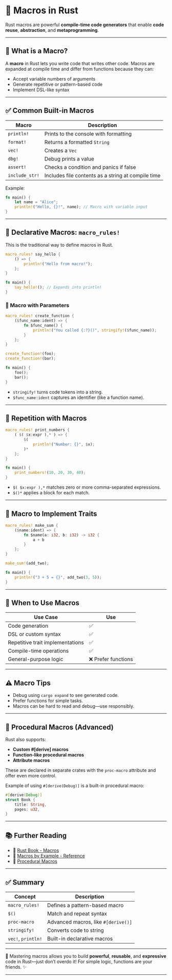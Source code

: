 # 🧰 Macros in Rust

Rust macros are powerful **compile-time code generators** that enable **code reuse**, **abstraction**, and **metaprogramming**.

---

## 🧠 What is a Macro?

A **macro** in Rust lets you write code that writes other code. Macros are expanded at compile time and differ from functions because they can:

- Accept variable numbers of arguments
- Generate repetitive or pattern-based code
- Implement DSL-like syntax

---

## ✅ Common Built-in Macros

| Macro         | Description                                  |
|---------------|----------------------------------------------|
| `println!`    | Prints to the console with formatting         |
| `format!`     | Returns a formatted `String`                  |
| `vec!`        | Creates a `Vec`                              |
| `dbg!`        | Debug prints a value                         |
| `assert!`     | Checks a condition and panics if false       |
| `include_str!`| Includes file contents as a string at compile time |

Example:

```rust
fn main() {
    let name = "Alice";
    println!("Hello, {}!", name); // Macro with variable input
}
````

---

## 🧱 Declarative Macros: `macro_rules!`

This is the traditional way to define macros in Rust.

```rust
macro_rules! say_hello {
    () => {
        println!("Hello from macro!");
    };
}

fn main() {
    say_hello!(); // Expands into println!
}
```

### 🧩 Macro with Parameters

```rust
macro_rules! create_function {
    ($func_name:ident) => {
        fn $func_name() {
            println!("You called {:?}()", stringify!($func_name));
        }
    };
}

create_function!(foo);
create_function!(bar);

fn main() {
    foo();
    bar();
}
```

* `stringify!` turns code tokens into a string.
* `$func_name:ident` captures an identifier (like a function name).

---

## 🔁 Repetition with Macros

```rust
macro_rules! print_numbers {
    ( $( $x:expr ),* ) => {
        $(
            println!("Number: {}", $x);
        )*
    };
}

fn main() {
    print_numbers!(10, 20, 30, 40);
}
```

* `$( $x:expr ),*` matches zero or more comma-separated expressions.
* `$()*` applies a block for each match.

---

## 🧪 Macro to Implement Traits

```rust
macro_rules! make_sum {
    ($name:ident) => {
        fn $name(a: i32, b: i32) -> i32 {
            a + b
        }
    };
}

make_sum!(add_two);

fn main() {
    println!("3 + 5 = {}", add_two(3, 5));
}
```

---

## 🧠 When to Use Macros

| Use Case                         | Use                |
| -------------------------------- | ------------------ |
| Code generation                  | ✅                  |
| DSL or custom syntax             | ✅                  |
| Repetitive trait implementations | ✅                  |
| Compile-time operations          | ✅                  |
| General-purpose logic            | ❌ Prefer functions |

---

## ⚠️ Macro Tips

* Debug using `cargo expand` to see generated code.
* Prefer functions for simple tasks.
* Macros can be hard to read and debug—use responsibly.

---

## 🧪 Procedural Macros (Advanced)

Rust also supports:

* **Custom #\[derive] macros**
* **Function-like procedural macros**
* **Attribute macros**

These are declared in separate crates with the `proc-macro` attribute and offer even more control.

Example of using `#[derive(Debug)]` is a built-in procedural macro:

```rust
#[derive(Debug)]
struct Book {
    title: String,
    pages: u32,
}
```

---

## 📚 Further Reading

* 📘 [Rust Book - Macros](https://doc.rust-lang.org/book/ch19-06-macros.html)
* 🔎 [Macros by Example - Reference](https://doc.rust-lang.org/reference/macros-by-example.html)
* 🧪 [Procedural Macros](https://doc.rust-lang.org/reference/procedural-macros.html)

---

## ✅ Summary

| Concept            | Description                         |
| ------------------ | ----------------------------------- |
| `macro_rules!`     | Defines a pattern-based macro       |
| `$()`              | Match and repeat syntax             |
| `proc-macro`       | Advanced macros, like `#[derive()]` |
| `stringify!`       | Converts code to string             |
| `vec!`, `println!` | Built-in declarative macros         |

---

🚀 Mastering macros allows you to build **powerful**, **reusable**, and **expressive** code in Rust—just don’t overdo it! For simple logic, functions are your friends. ✨

---
